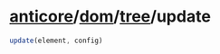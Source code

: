 # [anticore](../../../../../#reference)/[dom](../../#reference)/[tree](../#reference)/<a name="reference">update</a>

```js
update(element, config)
```